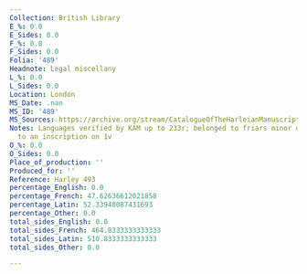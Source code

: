 ```yaml
---
Collection: British Library
E_%: 0.0
E_Sides: 0.0
F_%: 0.0
F_Sides: 0.0
Folia: '489'
Headnote: Legal miscellany
L_%: 0.0
L_Sides: 0.0
Location: London
MS_Date: .nan
MS_ID: '489'
MS_Sources: https://archive.org/stream/CatalogueOfTheHarleianManuscripts1/Catalogue_of_the_Harleian_Manuscripts_1#page/n378/mode/1up
Notes: Languages verified by KAM up to 233r; belonged to friars minor of Reading according
  to an inscription on 1v
O_%: 0.0
O_Sides: 0.0
Place_of_production: ''
Produced_for: ''
Reference: Harley 493
percentage_English: 0.0
percentage_French: 47.62636612021858
percentage_Latin: 52.33948087431693
percentage_Other: 0.0
total_sides_English: 0.0
total_sides_French: 464.8333333333333
total_sides_Latin: 510.8333333333333
total_sides_Other: 0.0

---
```

